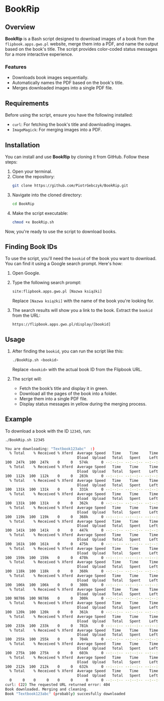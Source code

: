 
# BookRip

## Overview

**BookRip** is a Bash script designed to download images of a book from the `flipbook.apps.gwo.pl` website, merge them into a PDF, and name the output based on the book's title. The script provides color-coded status messages for a more interactive experience.

### Features

- Downloads book images sequentially.
- Automatically names the PDF based on the book's title.
- Merges downloaded images into a single PDF file.

## Requirements

Before using the script, ensure you have the following installed:

- `curl`: For fetching the book's title and downloading images.
- `ImageMagick`: For merging images into a PDF.

## Installation

You can install and use **BookRip** by cloning it from GitHub. Follow these steps:

1. Open your terminal.
2. Clone the repository:
   ```bash
   git clone https://github.com/PiotrGebczyk/BookRip.git
   ```
3. Navigate into the cloned directory:
   ```bash
   cd BookRip
   ```
4. Make the script executable:
   ```bash
   chmod +x BookRip.sh
   ```

Now, you're ready to use the script to download books.

## Finding Book IDs

To use the script, you'll need the `bookid` of the book you want to download. You can find it using a Google search prompt. Here's how:

1. Open Google.
2. Type the following search prompt:
   ```bash
   site:flipbook.apps.gwo.pl [Nazwa książki]
   ```
   Replace `[Nazwa książki]` with the name of the book you're looking for.

3. The search results will show you a link to the book. Extract the `bookid` from the URL:
   ```
   https://flipbook.apps.gwo.pl/display/[bookid]
   ```

## Usage

1. After finding the `bookid`, you can run the script like this:
   ```bash
   ./BookRip.sh <bookid>
   ```

   Replace `<bookid>` with the actual book ID from the Flipbook URL.

2. The script will:
   - Fetch the book’s title and display it in green.
   - Download all the pages of the book into a folder.
   - Merge them into a single PDF file.
   - Display status messages in yellow during the merging process.

## Example

To download a book with the ID `12345`, run:

```bash
./BookRip.sh 12345

You are downloading: "Textbook123abc"  :)
  % Total    % Received % Xferd  Average Speed   Time    Time     Time  Current
                                 Dload  Upload   Total   Spent    Left  Speed
100  247k  100  247k    0     0   574k      0 --:--:-- --:--:-- --:--:--  577k
  % Total    % Received % Xferd  Average Speed   Time    Time     Time  Current
                                 Dload  Upload   Total   Spent    Left  Speed
100  112k  100  112k    0     0   283k      0 --:--:-- --:--:-- --:--:--  284k
  % Total    % Received % Xferd  Average Speed   Time    Time     Time  Current
                                 Dload  Upload   Total   Spent    Left  Speed
100  131k  100  131k    0     0   331k      0 --:--:-- --:--:-- --:--:--  334k
  % Total    % Received % Xferd  Average Speed   Time    Time     Time  Current
                                 Dload  Upload   Total   Spent    Left  Speed
100  131k  100  131k    0     0   362k      0 --:--:-- --:--:-- --:--:--  364k
  % Total    % Received % Xferd  Average Speed   Time    Time     Time  Current
                                 Dload  Upload   Total   Spent    Left  Speed
100  119k  100  119k    0     0   368k      0 --:--:-- --:--:-- --:--:--  371k
  % Total    % Received % Xferd  Average Speed   Time    Time     Time  Current
                                 Dload  Upload   Total   Spent    Left  Speed
100  141k  100  141k    0     0   447k      0 --:--:-- --:--:-- --:--:--  449k
  % Total    % Received % Xferd  Average Speed   Time    Time     Time  Current
                                 Dload  Upload   Total   Spent    Left  Speed
100  161k  100  161k    0     0   475k      0 --:--:-- --:--:-- --:--:--  479k
  % Total    % Received % Xferd  Average Speed   Time    Time     Time  Current
                                 Dload  Upload   Total   Spent    Left  Speed
100  159k  100  159k    0     0   470k      0 --:--:-- --:--:-- --:--:--  472k
  % Total    % Received % Xferd  Average Speed   Time    Time     Time  Current
                                 Dload  Upload   Total   Spent    Left  Speed
100  118k  100  118k    0     0   360k      0 --:--:-- --:--:-- --:--:--  362k
  % Total    % Received % Xferd  Average Speed   Time    Time     Time  Current
                                 Dload  Upload   Total   Spent    Left  Speed
100  106k  100  106k    0     0   300k      0 --:--:-- --:--:-- --:--:--  303k
  % Total    % Received % Xferd  Average Speed   Time    Time     Time  Current
                                 Dload  Upload   Total   Spent    Left  Speed
100 98786  100 98786    0     0   300k      0 --:--:-- --:--:-- --:--:--  302k
  % Total    % Received % Xferd  Average Speed   Time    Time     Time  Current
                                 Dload  Upload   Total   Spent    Left  Speed
100  120k  100  120k    0     0   361k      0 --:--:-- --:--:-- --:--:--  364k
  % Total    % Received % Xferd  Average Speed   Time    Time     Time  Current
                                 Dload  Upload   Total   Spent    Left  Speed
100  233k  100  233k    0     0   781k      0 --:--:-- --:--:-- --:--:--  789k
  % Total    % Received % Xferd  Average Speed   Time    Time     Time  Current
                                 Dload  Upload   Total   Spent    Left  Speed
100  255k  100  255k    0     0   704k      0 --:--:-- --:--:-- --:--:--  709k
  % Total    % Received % Xferd  Average Speed   Time    Time     Time  Current
                                 Dload  Upload   Total   Spent    Left  Speed
100  275k  100  275k    0     0   603k      0 --:--:-- --:--:-- --:--:--  604k
  % Total    % Received % Xferd  Average Speed   Time    Time     Time  Current
                                 Dload  Upload   Total   Spent    Left  Speed
100  212k  100  212k    0     0   632k      0 --:--:-- --:--:-- --:--:--  636k
  % Total    % Received % Xferd  Average Speed   Time    Time     Time  Current
                                 Dload  Upload   Total   Spent    Left  Speed
  0     0    0     0    0     0      0      0 --:--:-- --:--:-- --:--:--     0
curl: (22) The requested URL returned error: 404
Book downloaded. Merging and cleaning.
Book "Textbook123abc" (probably) succesfully downloaded

```